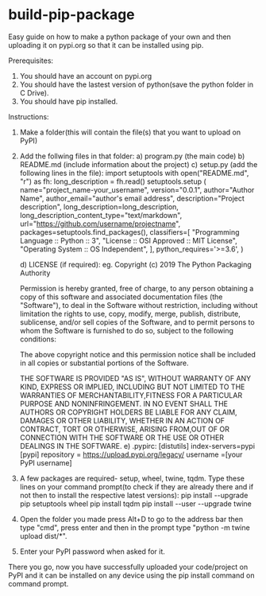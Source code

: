 # build-pip-package
Easy guide on how to make a python package of your own and then uploading it on pypi.org so that it can be installed using pip. 

Prerequisites:
1. You should have an account on pypi.org
2. You should have the lastest version of python(save the python folder in C Drive).
3. You should have pip installed.

Instructions:
1. Make a folder(this will contain the file(s) that you want to upload on PyPI)
2. Add the follwing files in that folder:
   a) program.py (the main code)
   b) README.md (include information about the project)
   c) setup.py (add the following lines in the file):
      import setuptools
      with open("README.md", "r") as fh:
        long_description = fh.read()
      setuptools.setup
      (
        name="project_name-your_username",
        version="0.0.1",
        author="Author Name",
        author_email="author's email address",
        description="Project description",
        long_description=long_description,
        long_description_content_type="text/markdown",
        url="https://github.com/username/projectname",
        packages=setuptools.find_packages(),
        classifiers=[
            "Programming Language :: Python :: 3",
            "License :: OSI Approved :: MIT License",
            "Operating System :: OS Independent",
        ],
        python_requires='>=3.6',
      )
      
   d) LICENSE (if required):
      eg.
      Copyright (c) 2019 The Python Packaging Authority

      Permission is hereby granted, free of charge, to any person obtaining a copy of this software and associated documentation files         (the "Software"), to deal in the Software without restriction, including without limitation the rights to use, copy, modify,             merge, publish, distribute, sublicense, and/or sell copies of the Software, and to permit persons to whom the Software is               furnished to do so, subject to the following conditions:

      The above copyright notice and this permission notice shall be included in all copies or substantial portions of the Software.

      THE SOFTWARE IS PROVIDED "AS IS", WITHOUT WARRANTY OF ANY KIND, EXPRESS OR IMPLIED, INCLUDING BUT NOT LIMITED TO THE WARRANTIES OF       MERCHANTABILITY,FITNESS FOR A PARTICULAR PURPOSE AND NONINFRINGEMENT. IN NO EVENT SHALL THE AUTHORS OR COPYRIGHT HOLDERS BE LIABLE       FOR ANY CLAIM, DAMAGES OR OTHER LIABILITY, WHETHER IN AN ACTION OF CONTRACT, TORT OR OTHERWISE, ARISING FROM,OUT OF OR CONNECTION       WITH THE SOFTWARE OR THE USE OR OTHER DEALINGS IN THE SOFTWARE.
   e) .pypirc:
      [distutils] 
      index-servers=pypi
      [pypi] 
      repository = https://upload.pypi.org/legacy/ 
      username =[your PyPI username]
3. A few packages are required- setup, wheel, twine, tqdm. Type these lines on your command prompt(to check if they are already there and if not then to install the respective latest versions):
   pip install --upgrade pip setuptools wheel
   pip install tqdm
   pip install --user --upgrade twine
4. Open the folder you made press Alt+D to go to the address bar then type "cmd", press enter and then in the prompt 
   type "python -m twine upload dist/*".
5. Enter your PyPI password when asked for it.

There you go, now you have successfully uploaded your code/project on PyPI and it can be installed on any device using the pip install command on command prompt.
